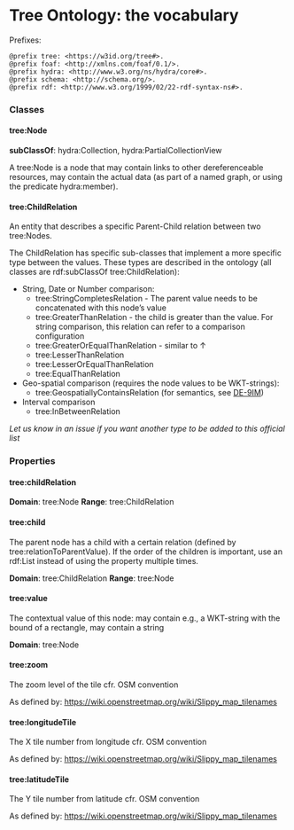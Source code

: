# Tree Ontology: the vocabulary

Prefixes:

```turtle
@prefix tree: <https://w3id.org/tree#>.
@prefix foaf: <http://xmlns.com/foaf/0.1/>.
@prefix hydra: <http://www.w3.org/ns/hydra/core#>.
@prefix schema: <http://schema.org/>.
@prefix rdf: <http://www.w3.org/1999/02/22-rdf-syntax-ns#>.
```

### Classes

#### tree:Node

__subClassOf__: hydra:Collection, hydra:PartialCollectionView

A tree:Node is a node that may contain links to other dereferenceable resources, may contain the actual data (as part of a named graph, or using the predicate hydra:member).

#### tree:ChildRelation

An entity that describes a specific Parent-Child relation between two tree:Nodes.

The ChildRelation has specific sub-classes that implement a more specific type between the values. These types are described in the ontology (all classes are rdf:subClassOf tree:ChildRelation):
 - String, Date or Number comparison:
   - tree:StringCompletesRelation - The parent value needs to be concatenated with this node’s value
   - tree:GreaterThanRelation - the child is greater than the value. For string comparison, this relation can refer to a comparison configuration
   - tree:GreaterOrEqualThanRelation - similar to ↑
   - tree:LesserThanRelation
   - tree:LesserOrEqualThanRelation
   - tree:EqualThanRelation
 - Geo-spatial comparison (requires the node values to be WKT-strings): 
   - tree:GeospatiallyContainsRelation (for semantics, see [DE-9IM](https://en.wikipedia.org/wiki/DE-9IM))
 - Interval comparison
   - tree:InBetweenRelation
   
_Let us know in an issue if you want another type to be added to this official list_

### Properties

#### tree:childRelation

__Domain__: tree:Node
__Range__: tree:ChildRelation

#### tree:child

The parent node has a child with a certain relation (defined by tree:relationToParentValue). If the order of the children is important, use an rdf:List instead of using the property multiple times.

__Domain__: tree:ChildRelation
__Range__: tree:Node

#### tree:value

The contextual value of this node: may contain e.g., a WKT-string with the bound of a rectangle, may contain a string

__Domain__: tree:Node

#### tree:zoom

The zoom level of the tile cfr. OSM convention

As defined by: https://wiki.openstreetmap.org/wiki/Slippy_map_tilenames

#### tree:longitudeTile

The X tile number from longitude cfr. OSM convention

As defined by: https://wiki.openstreetmap.org/wiki/Slippy_map_tilenames


#### tree:latitudeTile

The Y tile number from latitude cfr. OSM convention

As defined by: https://wiki.openstreetmap.org/wiki/Slippy_map_tilenames
